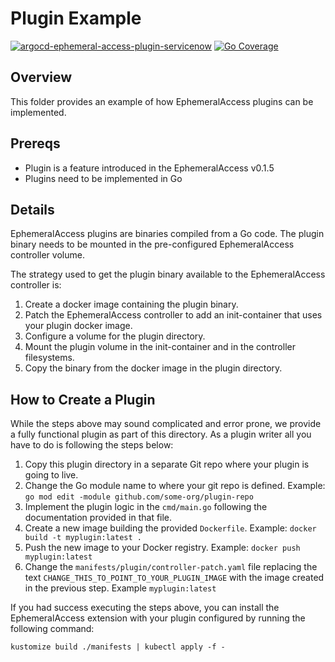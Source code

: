 # Plugin Example

[![argocd-ephemeral-access-plugin-servicenow](https://github.com/FrederiqueRetsema/argocd-ephemeral-access-plugin-test/actions/workflows/merge-to-main.yml/badge.svg)](https://github.com/FrederiqueRetsema/argocd-ephemeral-access-plugin-test/actions/workflows/merge-to-main.yml)
[![Go Coverage](https://github.com/frederiqueretsema/argocd-ephemeral-access-plugin-test/wiki/coverage.svg)](https://raw.githack.com/wiki/frederiqueretsema/argocd-ephemeral-access-plugin-test/coverage.html)

## Overview

This folder provides an example of how EphemeralAccess plugins can be
implemented.

## Prereqs

- Plugin is a feature introduced in the EphemeralAccess v0.1.5
- Plugins need to be implemented in Go

## Details

EphemeralAccess plugins are binaries compiled from a Go code. The
plugin binary needs to be mounted in the pre-configured
EphemeralAccess controller volume.

The strategy used to get the plugin binary available to the
EphemeralAccess controller is:

1. Create a docker image containing the plugin binary.
1. Patch the EphemeralAccess controller to add an init-container that
   uses your plugin docker image.
1. Configure a volume for the plugin directory.
1. Mount the plugin volume in the init-container and in the controller filesystems.
1. Copy the binary from the docker image in the plugin directory.

## How to Create a Plugin

While the steps above may sound complicated and error prone, we
provide a fully functional plugin as part of this directory. As a
plugin writer all you have to do is following the steps below:

1. Copy this plugin directory in a separate Git repo where your plugin
   is going to live.
2. Change the Go module name to where your git repo is defined.
   Example: `go mod edit -module github.com/some-org/plugin-repo`
3. Implement the plugin logic in the `cmd/main.go` following the
   documentation provided in that file.
4. Create a new image building the provided `Dockerfile`. Example:
   `docker build -t myplugin:latest .`
5. Push the new image to your Docker registry. Example: `docker push
   myplugin:latest`
6. Change the `manifests/plugin/controller-patch.yaml` file replacing
   the text `CHANGE_THIS_TO_POINT_TO_YOUR_PLUGIN_IMAGE` with the image
   created in the previous step. Example `myplugin:latest`

If you had success executing the steps above, you can install the
EphemeralAccess extension with your plugin configured by running the
following command:

`kustomize build ./manifests | kubectl apply -f -`
